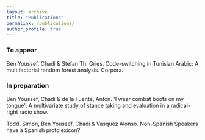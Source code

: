 ```yaml
---
layout: archive
title: "Publications"
permalink: /publications/
author_profile: true
---
```


### To appear
Ben Youssef, Chadi & Stefan Th. Gries. Code-switching in Tunisian Arabic: A multifactorial random forest analysis. Corpora.

### In preparation
Ben Youssef, Chadi & de la Fuente, Antón. 'I wear combat boots on my tongue': A multivariate study of stance taking and evaluation in a radical-right radio show.

Todd, Simon, Ben Youssef, Chadi & Vasquez Alonso. Non-Spanish Speakers have a Spanish protolexicon?
